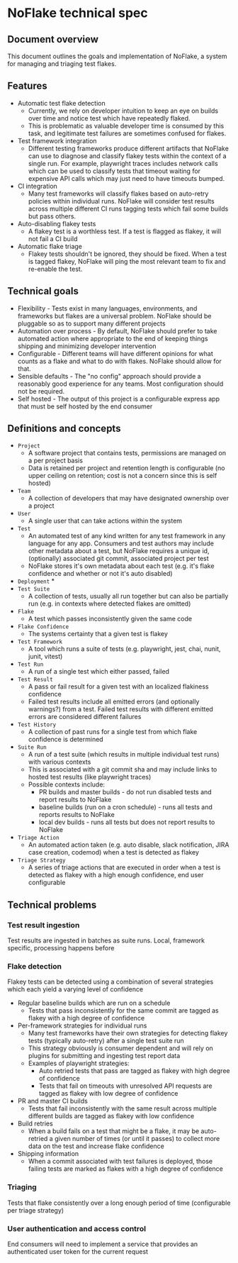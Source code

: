 # NoFlake technical spec

## Document overview

This document outlines the goals and implementation of NoFlake, a system for managing and triaging test flakes.

## Features

* Automatic test flake detection
  * Currently, we rely on developer intuition to keep an eye on builds over time and notice test which have repeatedly flaked.
  * This is problematic as valuable developer time is consumed by this task, and legitimate test failures are sometimes confused for flakes.
* Test framework integration
  * Different testing frameworks produce different artifacts that NoFlake can use to diagnose and classify flakey tests within the context of a single run. For example, playwright traces includes network calls which can be used to classify tests that timeout waiting for expensive API calls which may just need to have timeouts bumped.
* CI integration
  * Many test frameworks will classify flakes based on auto-retry policies within individual runs. NoFlake will consider test results across multiple different CI runs tagging tests which fail some builds but pass others.
* Auto-disabling flakey tests
  * A flakey test is a worthless test. If a test is flagged as flakey, it will not fail a CI build
* Automatic flake triage
  * Flakey tests shouldn't be ignored, they should be fixed. When a test is tagged flakey, NoFlake will ping the most relevant team to fix and re-enable the test.

## Technical goals

* Flexibility - Tests exist in many languages, environments, and frameworks but flakes are a universal problem. NoFlake should be pluggable so as to support many different projects
* Automation over process - By default, NoFlake should prefer to take automated action where appropriate to the end of keeping things shipping and minimizing developer intervention
* Configurable - Different teams will have different opinions for what counts as a flake and what to do with flakes. NoFlake should allow for that.
* Sensible defaults - The "no config" approach should provide a reasonably good experience for any teams. Most configuration should not be required.
* Self hosted - The output of this project is a configurable express app that must be self hosted by the end consumer

## Definitions and concepts

* `Project`
  * A software project that contains tests, permissions are managed on a per project basis
  * Data is retained per project and retention length is configurable (no upper ceiling on retention; cost is not a concern since this is self hosted)
* `Team`
  * A collection of developers that may have designated ownership over a project
* `User`
  * A single user that can take actions within the system
* `Test`
  * An automated test of any kind written for any test framework in any language for any app. Consumers and test authors may include other metadata about a test, but NoFlake requires a unique id, (optionally) associated git commit, associated project per test
  * NoFlake stores it's own metadata about each test (e.g. it's flake confidence and whether or not it's auto disabled)
* `Deployment`
  * 
* `Test Suite`
  * A collection of tests, usually all run together but can also be partially run (e.g. in contexts where detected flakes are omitted)
* `Flake`
  * A test which passes inconsistently given the same code
* `Flake Confidence`
  * The systems certainty that a given test is flakey
* `Test Framework`
  * A tool which runs a suite of tests (e.g. playwright, jest, chai, nunit, junit, vitest)
* `Test Run`
  * A run of a single test which either passed, failed
* `Test Result`
  * A pass or fail result for a given test with an localized flakiness confidence 
  * Failed test results include all emitted errors (and optionally warnings?) from a test. Failed test results with different emitted errors are considered different failures
* `Test History`
  * A collection of past runs for a single test from which flake confidence is determined
* `Suite Run`
  * A run of a test suite (which results in multiple individual test runs) with various contexts
  * This is associated with a git commit sha and may include links to hosted test results (like playwright traces)
  * Possible contexts include:
    * PR builds and master builds - do not run disabled tests and report results to NoFlake
    * baseline builds (run on a cron schedule) - runs all tests and reports results to NoFlake
    * local dev builds - runs all tests but does not report results to NoFlake
* `Triage Action`
  * An automated action taken (e.g. auto disable, slack notification, JIRA case creation, codemod) when a test is detected as flakey
* `Triage Strategy`
  * A series of triage actions that are executed in order when a test is detected as flakey with a high enough confidence, end user configurable

## Technical problems

### Test result ingestion

Test results are ingested in batches as suite runs. Local, framework specific, processing happens before 

### Flake detection

Flakey tests can be detected using a combination of several strategies which each yield a varying level of confidence

* Regular baseline builds which are run on a schedule
  * Tests that pass inconsistently for the same commit are tagged as flakey with a high degree of confidence
* Per-framework strategies for individual runs
  * Many test frameworks have their own strategies for detecting flakey tests (typically auto-retry) after a single test suite run
  * This strategy obviously is consumer dependent and will rely on plugins for submitting and ingesting test report data
  * Examples of playwright strategies:
    * Auto retried tests that pass are tagged as flakey with high degree of confidence
    * Tests that fail on timeouts with unresolved API requests are tagged as flakey with low degree of confidence
* PR and master CI builds
  * Tests that fail inconsistently with the same result across multiple different builds are tagged as flakey with low confidence
* Build retries
  * When a build fails on a test that might be a flake, it may be auto-retried a given number of times (or until it passes) to collect more data on the test and increase flake confidence
* Shipping information
  * When a commit associated with test failures is deployed, those failing tests are marked as flakes with a high degree of confidence

### Triaging

Tests that flake consistently over a long enough period of time (configurable per triage strategy)

### User authentication and access control

End consumers will need to implement a service that provides an authenticated user token for the current request
